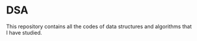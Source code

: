 # DSA
This repository contains all the codes of data structures and algorithms that I have studied.
